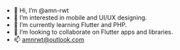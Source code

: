- 👋 Hi, I’m @amn-rwt
- 👀 I’m interested in mobile and UI/UX designing. 
- 🌱 I’m currently learning Flutter and PHP. 
- 💞️ I’m looking to collaborate on Flutter apps and libraries. 
- 📫 amnrwt@outlook.com 

<!---
amn-rwt/amn-rwt is a ✨ special ✨ repository because its `README.md` (this file) appears on your GitHub profile.
You can click the Preview link to take a look at your changes.
--->
